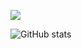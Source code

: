 <!---  - 👋 Hello, I'm Islyam Sagyndyk FredSteady23
- 👀 I'm interested in programming
- 🌱 Now I'm studying to be a frontend react developer
- 💞️I am looking for cooperation for development
- 📫 How to contact me sagyndyk.2002@gmail.com and tg @islyamsagyndyk --->

![](https://www.codewars.com/users/Islyam23/badges/large)

![GitHub stats](https://github-readme-stats.vercel.app/api?username=sagadev23&show_icons=true&theme=github_dark_dimmed)

<!--- ![](https://komarev.com/ghpvc/?username=fredsteady23&color=blue&style=for-the-badge)

FredSteady23/FredSteady23 is a ✨ special ✨ repository because its `README.md` (this file) appears on your GitHub profile.
You can click the Preview link to take a look at your changes.
--->

